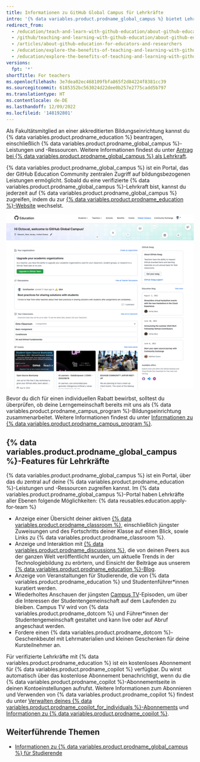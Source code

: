 ```yaml
---
title: Informationen zu GitHub Global Campus für Lehrkräfte
intro: '{% data variables.product.prodname_global_campus %} bietet Lehrkräften einen zentralen Ort für den Zugriff auf Tools und Ressourcen für effektiveres Arbeiten innerhalb und außerhalb des Klassenzimmers.'
redirect_from:
  - /education/teach-and-learn-with-github-education/about-github-education-for-educators-and-researchers
  - /github/teaching-and-learning-with-github-education/about-github-education-for-educators-and-researchers
  - /articles/about-github-education-for-educators-and-researchers
  - /education/explore-the-benefits-of-teaching-and-learning-with-github-education/about-github-education-for-educators-and-researchers
  - /education/explore-the-benefits-of-teaching-and-learning-with-github-education/use-github-in-your-classroom-and-research/about-github-education-for-educators-and-researchers
versions:
  fpt: '*'
shortTitle: For teachers
ms.openlocfilehash: 3e7dea02ec468109fbfa865f2d84224f8381cc39
ms.sourcegitcommit: 6185352bc563024d22dee0b257e2775cadd5b797
ms.translationtype: HT
ms.contentlocale: de-DE
ms.lasthandoff: 12/09/2022
ms.locfileid: '148192801'
---
```

Als Fakultätsmitglied an einer akkreditierten Bildungseinrichtung kannst du {% data variables.product.prodname_education %} beantragen, einschließlich {% data variables.product.prodname_global_campus %}-Leistungen und -Ressourcen. Weitere Informationen findest du unter [Antrag bei {% data variables.product.prodname_global_campus %} als Lehrkraft](/education/explore-the-benefits-of-teaching-and-learning-with-github-education/github-global-campus-for-teachers/apply-to-github-global-campus-as-a-teacher).

{% data variables.product.prodname_global_campus %} ist ein Portal, das der GitHub Education Community zentralen Zugriff auf bildungsbezogenen Leistungen ermöglicht. Sobald du eine verifizierte {% data variables.product.prodname_global_campus %}-Lehrkraft bist, kannst du jederzeit auf {% data variables.product.prodname_global_campus %} zugreifen, indem du zur [{% data variables.product.prodname_education %}-Website](https://education.github.com) wechselst.

![{% data variables.product.prodname_global_campus %}-Portal für Lehrkräfte](/assets/images/help/education/global-campus-portal-teachers.png)

Bevor du dich für einen individuellen Rabatt bewirbst, solltest du überprüfen, ob deine Lerngemeinschaft bereits mit uns als {% data variables.product.prodname_campus_program %}-Bildungseinrichtung zusammenarbeitet. Weitere Informationen findest du unter [Informationen zu {% data variables.product.prodname_campus_program %}](/education/explore-the-benefits-of-teaching-and-learning-with-github-education/about-github-campus-program).

## {% data variables.product.prodname_global_campus %}-Features für Lehrkräfte

{% data variables.product.prodname_global_campus %} ist ein Portal, über das du zentral auf deine {% data variables.product.prodname_education %}-Leistungen und -Ressourcen zugreifen kannst. Im {% data variables.product.prodname_global_campus %}-Portal haben Lehrkräfte aller Ebenen folgende Möglichkeiten: {% data reusables.education.apply-for-team %}
  - Anzeige einer Übersicht deiner aktiven [{% data variables.product.prodname_classroom %}](https://classroom.github.com), einschließlich jüngster Zuweisungen und des Fortschritts deiner Klasse auf einen Blick, sowie Links zu {% data variables.product.prodname_classroom %}.
  - Anzeige und Interaktion mit [{% data variables.product.prodname_discussions %}](https://github.com/orgs/community/discussions/categories/github-education), die von deinen Peers aus der ganzen Welt veröffentlicht wurden, um aktuelle Trends in der Technologiebildung zu erörtern, und Einsicht der Beiträge aus unserem [{% data variables.product.prodname_education %}-Blog](https://github.blog/category/education/).
  - Anzeige von Veranstaltungen für Studierende, die von {% data variables.product.prodname_education %} und Studentenführer*innen kuratiert werden.
  - Wiederholtes Anschauen der jüngsten [Campus TV](https://www.twitch.tv/githubeducation)-Episoden, um über die Interessen der Studentengemeinschaft auf dem Laufenden zu bleiben. Campus TV wird von {% data variables.product.prodname_dotcom %} und Führer*innen der Studentengemeinschaft gestaltet und kann live oder auf Abruf angeschaut werden.
  - Fordere einen {% data variables.product.prodname_dotcom %}-Geschenkbeutel mit Lehrmaterialien und kleinen Geschenken für deine Kursteilnehmer an.

Für verifizierte Lehrkräfte mit {% data variables.product.prodname_education %} ist ein kostenloses Abonnement für {% data variables.product.prodname_copilot %} verfügbar. Du wirst automatisch über das kostenlose Abonnement benachrichtigt, wenn du die {% data variables.product.prodname_copilot %}-Abonnementseite in deinen Kontoeinstellungen aufrufst. Weitere Informationen zum Abonnieren und Verwenden von {% data variables.product.prodname_copilot %} findest du unter [Verwalten deines {% data variables.product.prodname_copilot_for_individuals %}-Abonnements](/billing/managing-billing-for-github-copilot/managing-your-github-copilot-for-individuals-subscription#setting-up-a-trial-of-github-copilot) und [Informationen zu {% data variables.product.prodname_copilot %}](/copilot/overview-of-github-copilot/about-github-copilot).

## Weiterführende Themen

- [Informationen zu {% data variables.product.prodname_global_campus %} für Studierende](/education/explore-the-benefits-of-teaching-and-learning-with-github-education/github-global-campus-for-students/about-github-global-campus-for-students)
